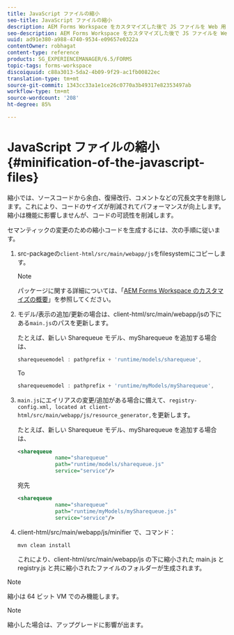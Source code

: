 ```yaml
---
title: JavaScript ファイルの縮小
seo-title: JavaScript ファイルの縮小
description: AEM Forms Workspace をカスタマイズした後で JS ファイルを Web 用に最適化するための縮小コードを生成する手順。
seo-description: AEM Forms Workspace をカスタマイズした後で JS ファイルを Web 用に最適化するための縮小コードを生成する手順。
uuid: ad91e380-a988-4740-9534-e09657e0322a
contentOwner: robhagat
content-type: reference
products: SG_EXPERIENCEMANAGER/6.5/FORMS
topic-tags: forms-workspace
discoiquuid: c88a3013-5da2-4b09-9f29-ac1fb00822ec
translation-type: tm+mt
source-git-commit: 1343cc33a1e1ce26c0770a3b49317e82353497ab
workflow-type: tm+mt
source-wordcount: '208'
ht-degree: 85%

---
```



# JavaScript ファイルの縮小  {#minification-of-the-javascript-files}

縮小では、ソースコードから余白、復帰改行、コメントなどの冗長文字を削除します。これにより、コードのサイズが削減されてパフォーマンスが向上します。縮小は機能に影響しませんが、コードの可読性を削減します。

セマンティックの変更のための縮小コードを生成するには、次の手順に従います。

1. src-packageの`client-html/src/main/webapp/js`をfilesystemにコピーします。

   >[!NOTE]
   >
   >パッケージに関する詳細については、「[AEM Forms Workspace のカスタマイズの概要](/help/forms/using/introduction-customizing-html-workspace.md)」を参照してください。

1. モデル/表示の追加/更新の場合は、client-html/src/main/webapp/jsの下にある`main.js`のパスを更新します。

   たとえば、新しい Sharequeue モデル、mySharequeue を追加する場合は、

   ```javascript
   sharequeuemodel : pathprefix + 'runtime/models/sharequeue',
   ```

   To

   ```javascript
   sharequeuemodel : pathprefix + 'runtime/myModels/mySharequeue',
   ```

1. `main.js`にエイリアスの変更/追加がある場合に備えて、`registry-config.xml, located at client-html/src/main/webapp/js/resource_generator,`を更新します。

   たとえば、新しい Sharequeue モデル、mySharequeue を追加する場合は、

   ```xml
   <sharequeue
               name="sharequeue"
               path="runtime/models/sharequeue.js"
               service="service"/>
   ```

   宛先

   ```xml
   <sharequeue
               name="sharequeue"
               path="runtime/myModels/mySharequeue.js"
               service="service"/>
   ```

1. client-html/src/main/webapp/js/minifier で、コマンド：

   ```shell
   mvn clean install
   ```

   これにより、client-html/src/main/webapp/js の下に縮小された main.js と registry.js と共に縮小されたファイルのフォルダーが生成されます。

>[!NOTE]
>
>縮小は 64 ビット VM でのみ機能します。

>[!NOTE]
>
>縮小した場合は、アップグレードに影響が出ます。
